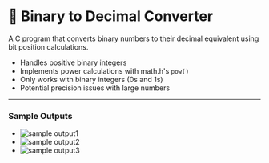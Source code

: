 # 🔢 Binary to Decimal Converter

A C program that converts binary numbers to their decimal equivalent using bit position calculations.
- Handles positive binary integers
- Implements power calculations with math.h's  `pow()`
- Only works with binary integers (0s and 1s)
- Potential precision issues with large numbers
---
### Sample Outputs
- ![sample output1](https://github.com/zoreladrean/C-language-codes/blob/main/binary_to_decimal/sampleOutput1.PNG)
- ![sample output2](https://github.com/zoreladrean/C-language-codes/blob/main/binary_to_decimal/sampleOutput2.PNG)
- ![sample output3](https://github.com/zoreladrean/C-language-codes/blob/main/binary_to_decimal/sampleOutput3.PNG)